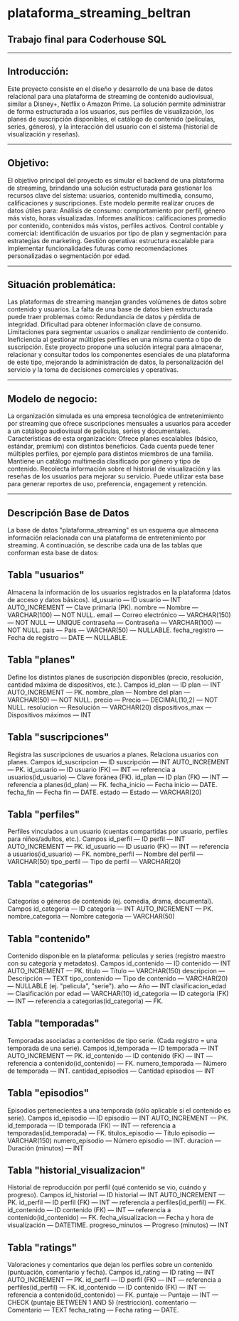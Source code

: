 # plataforma_streaming_beltran
## Trabajo final para Coderhouse SQL

---

## Introducción: 
Este proyecto consiste en el diseño y desarrollo de una base de datos relacional para una plataforma de streaming de contenido audiovisual, similar a Disney+, Netflix o Amazon Prime. La solución permite administrar de forma estructurada a los usuarios, sus perfiles de visualización, los planes de suscripción disponibles, el catálogo de contenido (películas, series, géneros), y la interacción del usuario con el sistema (historial de visualización y reseñas).

---

## Objetivo:
El objetivo principal del proyecto es simular el backend de una plataforma de streaming, brindando una solución estructurada para gestionar los recursos clave del sistema: usuarios, contenido multimedia, consumo, calificaciones y suscripciones.
Este modelo permite realizar cruces de datos útiles para:
Análisis de consumo: comportamiento por perfil, género más visto, horas visualizadas.
Informes analíticos: calificaciones promedio por contenido, contenidos más vistos, perfiles activos.
Control contable y comercial: identificación de usuarios por tipo de plan y segmentación para estrategias de marketing.
Gestión operativa: estructura escalable para implementar funcionalidades futuras como recomendaciones personalizadas o segmentación por edad.

---

## Situación problemática:
Las plataformas de streaming manejan grandes volúmenes de datos sobre contenido y usuarios. La falta de una base de datos bien estructurada puede traer problemas como:
Redundancia de datos y pérdida de integridad.
Dificultad para obtener información clave de consumo.
Limitaciones para segmentar usuarios o analizar rendimiento de contenido.
Ineficiencia al gestionar múltiples perfiles en una misma cuenta o tipo de suscripción.
Este proyecto propone una solución integral para almacenar, relacionar y consultar todos los componentes esenciales de una plataforma de este tipo, mejorando la administración de datos, la personalización del servicio y la toma de decisiones comerciales y operativas.

---

## Modelo de negocio:
La organización simulada es una empresa tecnológica de entretenimiento por streaming que ofrece suscripciones mensuales a usuarios para acceder a un catálogo audiovisual de películas, series y documentales.
Características de esta organización:
Ofrece planes escalables (básico, estándar, premium) con distintos beneficios.
Cada cuenta puede tener múltiples perfiles, por ejemplo para distintos miembros de una familia.
Mantiene un catálogo multimedia clasificado por género y tipo de contenido.
Recolecta información sobre el historial de visualización y las reseñas de los usuarios para mejorar su servicio.
Puede utilizar esta base para generar reportes de uso, preferencia, engagement y retención.

---

## Descripción Base de Datos
La base de datos "plataforma_streaming" es un esquema que almacena información relacionada con una plataforma de entretenimiento por streaming. A continuación, se describe cada una de las tablas que conforman esta base de datos:

## Tabla "usuarios"
Almacena la información de los usuarios registrados en la plataforma (datos de acceso y datos básicos).
id_usuario — ID usuario — INT AUTO_INCREMENT — Clave primaria (PK).
nombre — Nombre — VARCHAR(100) — NOT NULL.
email — Correo electrónico — VARCHAR(150) — NOT NULL — UNIQUE
contraseña — Contraseña — VARCHAR(100) — NOT NULL.
pais — País — VARCHAR(50) — NULLABLE.
fecha_registro — Fecha de registro — DATE — NULLABLE.

## Tabla "planes"
Define los distintos planes de suscripción disponibles (precio, resolución, cantidad máxima de dispositivos, etc.).
Campos
id_plan — ID plan — INT AUTO_INCREMENT — PK.
nombre_plan — Nombre del plan — VARCHAR(50) — NOT NULL.
precio — Precio — DECIMAL(10,2) — NOT NULL.
resolucion — Resolución — VARCHAR(20)
dispositivos_max — Dispositivos máximos — INT 

## Tabla "suscripciones"
Registra las suscripciones de usuarios a planes. Relaciona usuarios con planes.
Campos
id_suscripcion — ID suscripción — INT AUTO_INCREMENT — PK.
id_usuario — ID usuario (FK) — INT — referencia a usuarios(id_usuario) — Clave foránea (FK).
id_plan — ID plan (FK) — INT — referencia a planes(id_plan) — FK.
fecha_inicio — Fecha inicio — DATE.
fecha_fin — Fecha fin — DATE.
estado — Estado — VARCHAR(20)

## Tabla "perfiles"
Perfiles vinculados a un usuario (cuentas compartidas por usuario, perfiles para niños/adultos, etc.).
Campos
id_perfil — ID perfil — INT AUTO_INCREMENT — PK.
id_usuario — ID usuario (FK) — INT — referencia a usuarios(id_usuario) — FK.
nombre_perfil — Nombre del perfil — VARCHAR(50)
tipo_perfil — Tipo de perfil — VARCHAR(20)

## Tabla "categorias"
Categorías o géneros de contenido (ej. comedia, drama, documental).
Campos
id_categoria — ID categoría — INT AUTO_INCREMENT — PK.
nombre_categoria — Nombre categoría — VARCHAR(50)

## Tabla "contenido"
Contenido disponible en la plataforma: películas y series (registro maestro con su categoría y metadatos).
Campos
id_contenido — ID contenido — INT AUTO_INCREMENT — PK.
titulo — Título — VARCHAR(150) 
descripcion — Descripción — TEXT 
tipo_contenido — Tipo de contenido — VARCHAR(20) — NULLABLE (ej. "pelicula", "serie").
año — Año — INT 
clasificacion_edad — Clasificación por edad — VARCHAR(10) 
id_categoria — ID categoría (FK) — INT — referencia a categorias(id_categoria) — FK.

## Tabla "temporadas"
Temporadas asociadas a contenidos de tipo serie. (Cada registro = una temporada de una serie).
Campos
id_temporada — ID temporada — INT AUTO_INCREMENT — PK.
id_contenido — ID contenido (FK) — INT — referencia a contenido(id_contenido) — FK.
numero_temporada — Número de temporada — INT.
cantidad_episodios — Cantidad episodios — INT

## Tabla "episodios"
Episodios pertenecientes a una temporada (sólo aplicable si el contenido es serie).
Campos
id_episodio — ID episodio — INT AUTO_INCREMENT — PK.
id_temporada — ID temporada (FK) — INT — referencia a temporadas(id_temporada) — FK.
titulos_episodio — Título episodio — VARCHAR(150)
numero_episodio — Número episodio — INT.
duracion — Duración (minutos) — INT

## Tabla "historial_visualizacion"
Historial de reproducción por perfil (qué contenido se vio, cuándo y progreso).
Campos
id_historial — ID historial — INT AUTO_INCREMENT — PK.
id_perfil — ID perfil (FK) — INT — referencia a perfiles(id_perfil) — FK.
id_contenido — ID contenido (FK) — INT — referencia a contenido(id_contenido) — FK.
fecha_visualizacion — Fecha y hora de visualización — DATETIME.
progreso_minutos — Progreso (minutos) — INT 

## Tabla "ratings"
Valoraciones y comentarios que dejan los perfiles sobre un contenido (puntuación, comentario y fecha).
Campos
id_rating — ID rating — INT AUTO_INCREMENT — PK.
id_perfil — ID perfil (FK) — INT — referencia a perfiles(id_perfil) — FK.
id_contenido — ID contenido (FK) — INT — referencia a contenido(id_contenido) — FK.
puntaje — Puntaje — INT — CHECK (puntaje BETWEEN 1 AND 5) (restricción).
comentario — Comentario — TEXT
fecha_rating — Fecha rating — DATE.
